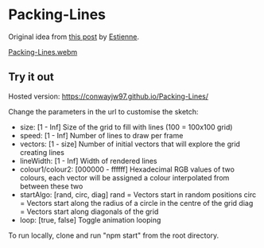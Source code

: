 # Packing-Lines

Original idea from [this post](https://www.reddit.com/r/generative/comments/qs1vws/lines_packing_p5js/) by [Estienne](https://www.reddit.com/user/stntoulouse/).

[Packing-Lines.webm](https://github.com/user-attachments/assets/52790d4a-c2cf-484e-93ed-b4d090df3b00)

## Try it out

Hosted version: https://conwayjw97.github.io/Packing-Lines/


Change the parameters in the url to customise the sketch:
- size: [1 - Inf]
    Size of the grid to fill with lines (100 = 100x100 grid)
- speed: [1 - Inf]
    Number of lines to draw per frame
- vectors: [1 - size]
    Number of initial vectors that will explore the grid creating lines
- lineWidth: [1 - Inf]
    Width of rendered lines
- colour1/colour2: [000000 - ffffff] 
    Hexadecimal RGB values of two colours, each vector will be assigned a colour interpolated from between these two
- startAlgo: [rand, circ, diag]
    rand = Vectors start in random positions
    circ = Vectors start along the radius of a circle in the centre of the grid
    diag = Vectors start along diagonals of the grid
- loop: [true, false]
    Toggle animation looping
    

To run locally, clone and run "npm start" from the root directory.
